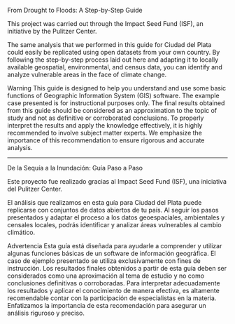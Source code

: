 From Drought to Floods: A Step-by-Step Guide

This project was carried out through the Impact Seed Fund (ISF), an initiative by the Pulitzer Center.

The same analysis that we performed in this guide for Ciudad del Plata could easily be replicated using open datasets from your own country. By following the step-by-step process laid out here and adapting it to locally available geospatial, environmental, and census data, you can identify and analyze vulnerable areas in the face of climate change.

Warning
This guide is designed to help you understand and use some basic functions of Geographic Information System (GIS) software. The example case presented is for instructional purposes only. The final results obtained from this guide should be considered as an approximation to the topic of study and not as definitive or corroborated conclusions. To properly interpret the results and apply the knowledge effectively, it is highly recommended to involve subject matter experts. We emphasize the importance of this recommendation to ensure rigorous and accurate analysis.

---
De la Sequía a la Inundación: Guía Paso a Paso

Este proyecto fue realizado gracias al Impact Seed Fund (ISF), una iniciativa del Pulitzer Center.

El análisis que realizamos en esta guía para Ciudad del Plata puede replicarse con conjuntos de datos abiertos de tu país. Al seguir los pasos presentados y adaptar el proceso a los datos geoespaciales, ambientales y censales locales, podrás identificar y analizar áreas vulnerables al cambio climático.

Advertencia 
Esta guía está diseñada para ayudarle a comprender y utilizar algunas funciones básicas de un software de información geográfica. El caso de ejemplo presentado se utiliza exclusivamente con fines de instrucción. Los resultados finales obtenidos a partir de esta guía deben ser considerados como una aproximación al tema de estudio y no como conclusiones definitivas o corroboradas. Para interpretar adecuadamente los resultados y aplicar el conocimiento de manera efectiva, es altamente recomendable contar con la participación de especialistas en la materia. Enfatizamos la importancia de esta recomendación para asegurar un análisis riguroso y preciso.
